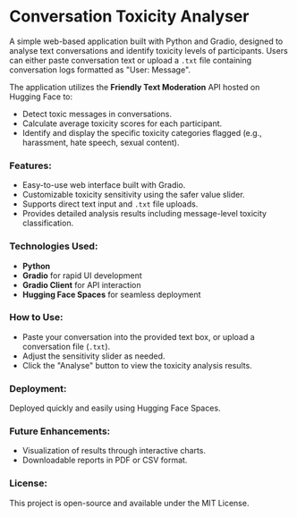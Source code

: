 # Conversation Toxicity Analyser

A simple web-based application built with Python and Gradio, designed to analyse text conversations and identify toxicity levels of participants. Users can either paste conversation text or upload a `.txt` file containing conversation logs formatted as "User: Message".

The application utilizes the **Friendly Text Moderation** API hosted on Hugging Face to:
- Detect toxic messages in conversations.
- Calculate average toxicity scores for each participant.
- Identify and display the specific toxicity categories flagged (e.g., harassment, hate speech, sexual content).

### Features:
- Easy-to-use web interface built with Gradio.
- Customizable toxicity sensitivity using the safer value slider.
- Supports direct text input and `.txt` file uploads.
- Provides detailed analysis results including message-level toxicity classification.

### Technologies Used:
- **Python**
- **Gradio** for rapid UI development
- **Gradio Client** for API interaction
- **Hugging Face Spaces** for seamless deployment

### How to Use:
- Paste your conversation into the provided text box, or upload a conversation file (`.txt`).
- Adjust the sensitivity slider as needed.
- Click the "Analyse" button to view the toxicity analysis results.

### Deployment:
Deployed quickly and easily using Hugging Face Spaces.

### Future Enhancements:
- Visualization of results through interactive charts.
- Downloadable reports in PDF or CSV format.

### License:
This project is open-source and available under the MIT License.

